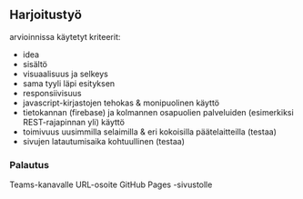 ## Harjoitustyö
arvioinnissa käytetyt kriteerit:
- idea
- sisältö
- visuaalisuus ja selkeys
- sama tyyli läpi esityksen
- responsiivisuus
- javascript-kirjastojen tehokas & monipuolinen käyttö
- tietokannan (firebase) ja kolmannen osapuolien palveluiden (esimerkiksi REST-rajapinnan yli) käyttö
- toimivuus uusimmilla selaimilla & eri kokoisilla päätelaitteilla (testaa)
- sivujen latautumisaika kohtuullinen (testaa)

### Palautus
Teams-kanavalle URL-osoite GitHub Pages -sivustolle
